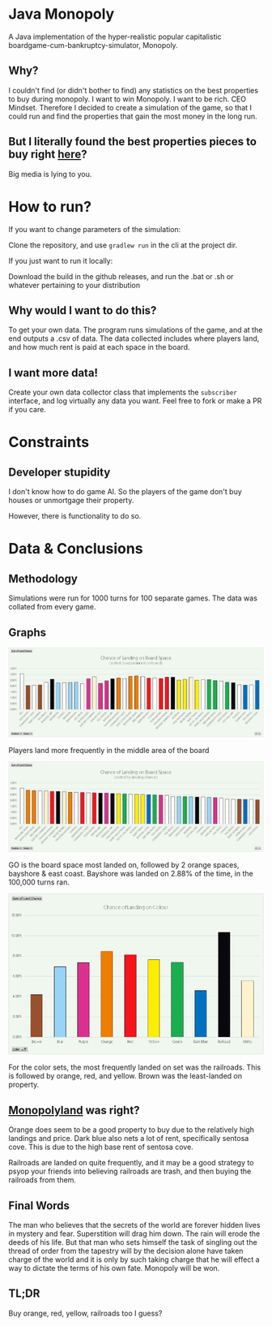 # Java Monopoly
A Java implementation of the hyper-realistic popular capitalistic boardgame-cum-bankruptcy-simulator, Monopoly.

## Why?
I couldn't find (or didn't bother to find) any statistics on the best properties to buy during monopoly. I want to win Monopoly. I want to be rich. CEO Mindset. Therefore I decided to create a simulation of the game, so that I could run and find the properties that gain the most money in the long run.

## But I literally found the best properties pieces to buy right [here](https://www.monopolyland.com/the-best-monopoly-properties-to-buy/)? 
Big media is lying to you.


# How to run?
If you want to change parameters of the simulation:

Clone the repository, and use ```gradlew run``` in the cli at the project dir.

If you just want to run it locally:

Download the build in the github releases, and run the .bat or .sh or whatever pertaining to your distribution

## Why would I want to do this?
To get your own data. The program runs simulations of the game, and at the end outputs a .csv of data. The data collected includes where players land, and how much rent is paid at each space in the board.

## I want more data!
Create your own data collector class that implements the ```subscriber``` interface, and log virtually any data you want. Feel free to fork or make a PR if you care.

# Constraints
## Developer stupidity
I don't know how to do game AI. So the players of the game don't buy houses or unmortgage their property.

However, there is functionality to do so.

# Data & Conclusions
## Methodology
Simulations were run for 1000 turns for 100 separate games. The data was collated from every game.

## Graphs
![Chart of where players land in the game](mdImages/ChanceOfLandingBySpace.png)

Players land more frequently in the middle area of the board

![Chart of where players land in the game, sorted](mdImages/ChanceOfLandingBySpaceSorted.png)

GO is the board space most landed on, followed by 2 orange spaces, bayshore & east coast. Bayshore was landed on 2.88% of the time, in the 100,000 turns ran.

![Chart of where players land in the game, grouped by colour](mdImages/ChanceOfLandingByColor.png)

For the color sets, the most frequently landed on set was the railroads. This is followed by orange, red, and yellow. Brown was the least-landed on property.

## [Monopolyland](https://www.monopolyland.com/the-best-monopoly-properties-to-buy/)  was right?
Orange does seem to be a good property to buy due to the relatively high landings and price. Dark blue also nets a lot of rent, specifically sentosa cove. This is due to the high base rent of sentosa cove.

Railroads are landed on quite frequently, and it may be a good strategy to psyop your friends into believing railroads are trash, and then buying the railroads from them.


## Final Words
The man who believes that the secrets of the world are forever hidden lives in mystery and fear. Superstition will drag him down. The rain will erode the deeds of his life. But that man who sets himself the task of singling out the thread of order from the tapestry will by the decision alone have taken charge of the world and it is only by such taking charge that he will effect a way to dictate the terms of his own fate. Monopoly will be won.

## TL;DR
Buy orange, red, yellow, railroads too I guess?